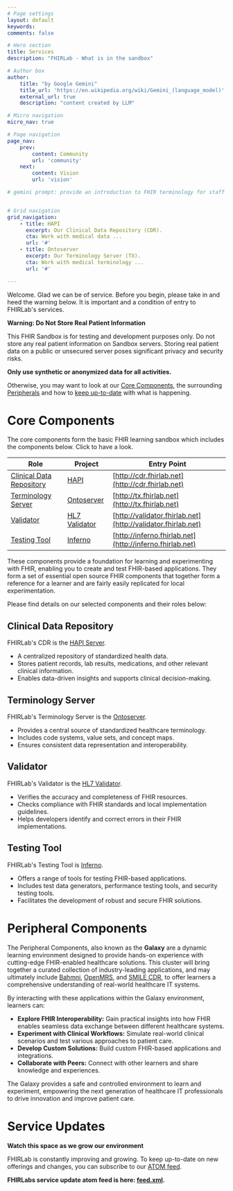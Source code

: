 ```yaml
---
# Page settings
layout: default
keywords:
comments: false

# Hero section
title: Services
description: "FHIRLab - What is in the sandbox"

# Author box
author:
    title: "by Google Gemini"
    title_url: 'https://en.wikipedia.org/wiki/Gemini_(language_model)'
    external_url: true
    description: "content created by LLM"

# Micro navigation
micro_nav: true

# Page navigation
page_nav:
    prev:
        content: Community
        url: 'community'
    next:
        content: Vision
        url: 'vision'

# gemini prompt: provide an introduction to FHIR terminology for staff in software engineering and information technology. Focus on savings of integration and ease of deployment. Offer links to standards and example instances of servers.


# Grid navigation
grid_navigation:
    - title: HAPI
      excerpt: Our Clinical Data Repository (CDR).
      cta: Work with medical data ...
      url: '#'
    - title: Ontoserver
      excerpt: Our Terminology Server (TX).
      cta: Work with medical terminology ...
      url: '#'

---
```


Welcome. Glad we can be of service. Before you begin, please take in and heed the warning below. It is important and a condition of entry to FHIRLab's services.


<div class="callout callout--danger">
<strong>Warning: Do Not Store Real Patient Information</strong>

<p>This FHIR Sandbox is for testing and development purposes only. Do not store any real patient information on Sandbox servers. Storing real patient data on a public or unsecured server poses significant privacy and security risks.</p>

<strong>Only use synthetic or anonymized data for all activities.</strong>

</div>

Otherwise, you may want to look at our [Core Components](#core-components), the surrounding [Peripherals]() and how to [keep up-to-date]() with what is happening.

# Core Components

The core components form the basic FHIR learning sandbox which includes the components below. Click to have a look.

| Role                     | Project       | Entry Point      |
|--------------------------|---------------|------------------------------|
| [Clinical Data Repository](#clinical-data-repository) | [HAPI](HAPI)          | [http://cdr.fhirlab.net](http://cdr.fhirlab.net)       |
| [Terminology Server](#terminology-server)       | [Ontoserver](Ontoserver)    | [http://tx.fhirlab.net](http://tx.fhirlab.net)        |
| [Validator](#validator)                | [HL7 Validator](Validator) | [http://validator.fhirlab.net](http://validator.fhirlab.net) |
| [Testing Tool](#testing-tool)             | [Inferno](Inferno)       | [http://inferno.fhirlab.net](http://inferno.fhirlab.net)   |

These components provide a foundation for learning and experimenting with FHIR, enabling you to create and test FHIR-based applications. They form a set of essential open source FHIR components that together form a reference for a learner and are fairly easily replicated for local experimentation.

Please find details on our selected components and their roles below:

## Clinical Data Repository

   FHIRLab's CDR is the [HAPI Server](HAPI).
   
   * A centralized repository of standardized health data. 
   * Stores patient records, lab results, medications, and other relevant clinical information.
   * Enables data-driven insights and supports clinical decision-making.

## Terminology Server

   FHIRLab's Terminology Server is the [Ontoserver](Ontoserver).

   * Provides a central source of standardized healthcare terminology.
   * Includes code systems, value sets, and concept maps.
   * Ensures consistent data representation and interoperability.   

## Validator

   FHIRLab's Validator is the [HL7 Validator](Validator).

   * Verifies the accuracy and completeness of FHIR resources.
   * Checks compliance with FHIR standards and local implementation guidelines.
   * Helps developers identify and correct errors in their FHIR implementations.   

## Testing Tool

   FHIRLab's Testing Tool is [Inferno](Inferno).

   * Offers a range of tools for testing FHIR-based applications.
   * Includes test data generators, performance testing tools, and security testing tools.
   * Facilitates the development of robust and secure FHIR solutions.

# Peripheral Components

The Peripheral Components, also known as the **Galaxy** are a dynamic learning environment designed to provide hands-on experience with cutting-edge FHIR-enabled healthcare solutions. This cluster will bring together a curated collection of industry-leading applications, and may ultimately include [Bahmni](https://www.bahmni.org/), [OpenMRS](https://openmrs.org/), and [SMILE CDR](https://www.smiledigitalhealth.com/), to offer learners a comprehensive understanding of real-world healthcare IT systems.


By interacting with these applications within the Galaxy environment, learners can:

* **Explore FHIR Interoperability:** Gain practical insights into how FHIR enables seamless data exchange between different healthcare systems.
* **Experiment with Clinical Workflows:** Simulate real-world clinical scenarios and test various approaches to patient care.
* **Develop Custom Solutions:** Build custom FHIR-based applications and integrations.
* **Collaborate with Peers:** Connect with other learners and share knowledge and experiences.

The Galaxy provides a safe and controlled environment to learn and experiment, empowering the next generation of healthcare IT professionals to drive innovation and improve patient care. 

# Service Updates

<div class="callout callout--info">
<strong>Watch this space as we grow our environment</strong>

<p>FHIRLab is constantly improving and growing. To keep up-to-date on new offerings and changes, you can subscribe to our <a href="https://en.wikipedia.org/wiki/Atom_(web_standard)">ATOM feed</a>.</p> 

<strong>FHIRLabs service update atom feed is here: <a href="../../feed.xml">feed.xml</a>.</strong>

</div>

